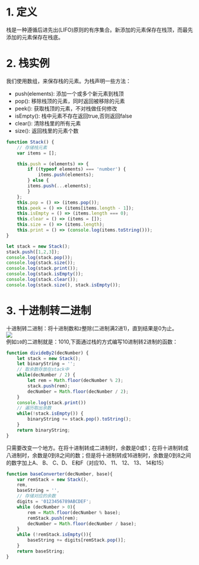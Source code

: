 # 1. 定义
栈是一种遵循后进先出(LIFO)原则的有序集合。新添加的元素保存在栈顶，而最先添加的元素保存在栈底。<br>

# 2. 栈实例
我们使用数组，来保存栈的元素。为栈声明一些方法：<br>
- push(elements): 添加一个或多个新元素到栈顶
- pop(): 移除栈顶的元素，同时返回被移除的元素
- peek(): 获取栈顶的元素，不对栈做任何修改
- isEmpty(): 栈中元素不存在返回true,否则返回false
- clear(): 清除栈里的所有元素
- size(): 返回栈里的元素个数
```javascript
function Stack() {
    // 存储栈元素
    var items = [];

    this.push = (elements) => {
        if ((typeof elements) === 'number') {
            items.push(elements);
        } else {
        items.push(...elements);
        }
    };
    this.pop = () => (items.pop());
    this.peek = () => (items[items.length - 1]);
    this.isEmpty = () => (items.length === 0);
    this.clear = () => (items = []);
    this.size = () => (items.length);
    this.print = () => (console.log(items.toString()));
}

let stack = new Stack();
stack.push([1,2,3]);
console.log(stack.pop());
console.log(stack.size());
console.log(stack.print());
console.log(stack.isEmpty());
console.log(stack.clear());
console.log(stack.size(), stack.isEmpty());
```
# 3. 十进制转二进制
十进制转二进制：将十进制数和`2`整除(二进制满2进1)，直到结果是0为止。<br>
![](../assets/1.png)<br>
例如`10`的二进制就是：1010,下面通过栈的方式编写10进制转2进制的函数：<br>
```javascript
function divideBy2(decNumber) {
    let stack = new Stack();
    let binaryString = '';
    // 取余数存放在stack中
    while(decNumber / 2) {
        let rem = Math.floor(decNumber % 2);
        stack.push(rem);
        decNumber = Math.floor(decNumber / 2);
    }
    console.log(stack.print())
    // 遍历取出余数
    while(!stack.isEmpty()) {
        binaryString += stack.pop().toString();
    }
    return binaryString;
}
```
只需要改变一个地方。在将十进制转成二进制时，余数是0或1；在将十进制转成八进制时，余数是0到8之间的数；但是将十进制转成16进制时，余数是0到8之间的数字加上A、 B、 C、D、 E和F（对应10、 11、 12、 13、 14和15）<br>
```javascript
function baseConverter(decNumber, base){
    var remStack = new Stack(),
    rem,
    baseString = '',
    // 存储对应的余数
    digits = '0123456789ABCDEF';
    while (decNumber > 0){
        rem = Math.floor(decNumber % base);
        remStack.push(rem);
        decNumber = Math.floor(decNumber / base);
    }
    while (!remStack.isEmpty()){
        baseString += digits[remStack.pop()];
    }
    return baseString;
}
```

